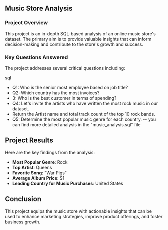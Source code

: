 ## Music Store Analysis


### Project Overview

This project is an in-depth SQL-based analysis of an online music store's dataset. The primary aim is to provide valuable insights that can inform decision-making and contribute to the store's growth and success.

### Key Questions Answered

The project addresses several critical questions including:

sql
* Q1: Who is the senior most employee based on job title?
* Q2: Which country has the most invoices?
* 3: Who is the best customer in terms of spending?
* Q4: Let's invite the artists who have written the most rock music in our dataset. 
* Return the Artist name and total track count of the top 10 rock bands.
* Q5: Determine the most popular music genre for each country.
--  you can find more detailed analysis in the "music_analysis.sql" file

## Project Results

Here are the key findings from the analysis:

- **Most Popular Genre**: Rock
- **Top Artist**: Queens
- **Favorite Song**: "War Pigs"
- **Average Album Price**: $1
- **Leading Country for Music Purchases**: United States


## Conclusion

This project equips the music store with actionable insights that can be used to enhance marketing strategies, improve product offerings, and foster business growth.

